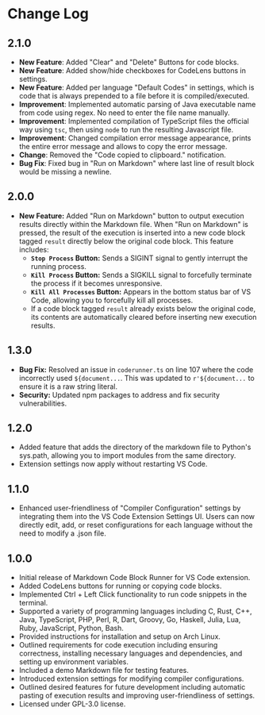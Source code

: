 # Change Log

## 2.1.0

- **New Feature**: Added "Clear" and "Delete" Buttons for code blocks.
- **New Feature**: Added show/hide checkboxes for CodeLens buttons in settings.
- **New Feature**: Added per language "Default Codes" in settings, which is code that is always prepended to a file before it is compiled/executed.
- **Improvement**: Implemented automatic parsing of Java executable name from code using regex. No need to enter the file name manually.
- **Improvement**: Implemented compilation of TypeScript files the official way using `tsc`, then using `node` to run the resulting Javascript file.
- **Improvement**: Changed compilation error message appearance, prints the entire error message and allows to copy the error message.
- **Change**: Removed the "Code copied to clipboard." notification.
- **Bug Fix**: Fixed bug in "Run on Markdown" where last line of result block would be missing a newline.

## 2.0.0

- **New Feature:** Added "Run on Markdown" button to output execution results directly within the Markdown file. When "Run on Markdown" is pressed, the result of the execution is inserted into a new code block tagged `result` directly below the original code block. This feature includes:
  - **`Stop Process` Button:** Sends a SIGINT signal to gently interrupt the running process.
  - **`Kill Process` Button:** Sends a SIGKILL signal to forcefully terminate the process if it becomes unresponsive.
  - **`Kill All Processes` Button:** Appears in the bottom status bar of VS Code, allowing you to forcefully kill all processes.
  - If a code block tagged `result` already exists below the original code, its contents are automatically cleared before inserting new execution results.

## 1.3.0

- **Bug Fix:** Resolved an issue in `coderunner.ts` on line 107 where the code incorrectly used `${document...`. This was updated to `r'${document...` to ensure it is a raw string literal.
- **Security:** Updated npm packages to address and fix security vulnerabilities.

## 1.2.0

- Added feature that adds the directory of the markdown file to Python's sys.path, allowing you to import modules from the same directory.
- Extension settings now apply without restarting VS Code.

## 1.1.0

- Enhanced user-friendliness of "Compiler Configuration" settings by integrating them into the VS Code Extension Settings UI. Users can now directly edit, add, or reset configurations for each language without the need to modify a .json file.

## 1.0.0

- Initial release of Markdown Code Block Runner for VS Code extension.
- Added CodeLens buttons for running or copying code blocks.
- Implemented Ctrl + Left Click functionality to run code snippets in the terminal.
- Supported a variety of programming languages including C, Rust, C++, Java, TypeScript, PHP, Perl, R, Dart, Groovy, Go, Haskell, Julia, Lua, Ruby, JavaScript, Python, Bash.
- Provided instructions for installation and setup on Arch Linux.
- Outlined requirements for code execution including ensuring correctness, installing necessary languages and dependencies, and setting up environment variables.
- Included a demo Markdown file for testing features.
- Introduced extension settings for modifying compiler configurations.
- Outlined desired features for future development including automatic pasting of execution results and improving user-friendliness of settings.
- Licensed under GPL-3.0 license.
